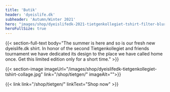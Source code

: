 ```yaml
---
title: 'Butik'
header: 'dyeislife.dk'
subheader: 'Autumn/Winter 2021'
hero: "images/shop/dyeislifedk-2021-tietgenkollegiet-tshirt-filter-blur-1.jpg"
heroFullSize: true
---
```


{{< section-full-text body="The summer is here and so is our fresh new dyeislife.dk shirt. In honor of the second Tietgenkollegiet and friends tournament we have dedicated its design to the place we have called home once. Get this limited edition only for a short time." >}}

{{< section-image imageUrl="/images/shop/dyeislifedk-tietgenkollegiet-tshirt-collage.jpg" link="/shop/tietgen/"
  imageAlt="">}}

{{< link link="/shop/tietgen/" linkText="Shop now" >}}

